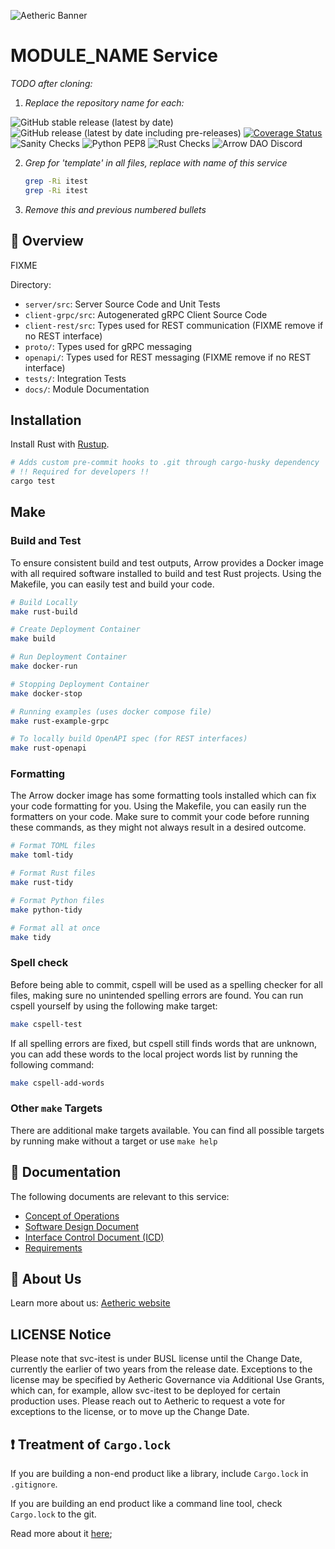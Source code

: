 ![Aetheric Banner](https://github.com/aetheric-oss/.github/raw/main/assets/readme-banner.png)

# MODULE_NAME Service

*TODO after cloning:*

1. *Replace the repository name for each:*

![GitHub stable release (latest by date)](https://img.shields.io/github/v/release/aetheric-oss/svc-itest?sort=semver&color=green) ![GitHub release (latest by date including pre-releases)](https://img.shields.io/github/v/release/aetheric-oss/svc-itest?include_prereleases) [![Coverage Status](https://coveralls.io/repos/github/aetheric-oss/svc-itest/badge.svg?branch=develop)](https://coveralls.io/github/aetheric-oss/svc-itest)
![Sanity Checks](https://github.com/aetheric-oss/svc-itest/actions/workflows/sanity_checks.yml/badge.svg?branch=develop) ![Python PEP8](https://github.com/aetheric-oss/svc-itest/actions/workflows/python_ci.yml/badge.svg?branch=develop) ![Rust Checks](https://github.com/aetheric-oss/svc-itest/actions/workflows/rust_ci.yml/badge.svg?branch=develop) 
![Arrow DAO Discord](https://img.shields.io/discord/853833144037277726?style=plastic)

2. *Grep for 'template' in all files, replace with name of this service*
    ```bash
    grep -Ri itest
    grep -Ri itest
    ```
3. *Remove this and previous numbered bullets*

## :telescope: Overview

FIXME

Directory:
- `server/src`: Server Source Code and Unit Tests
- `client-grpc/src`: Autogenerated gRPC Client Source Code
- `client-rest/src`: Types used for REST communication (FIXME remove if no REST interface)
- `proto/`: Types used for gRPC messaging
- `openapi/`: Types used for REST messaging (FIXME remove if no REST interface)
- `tests/`: Integration Tests
- `docs/`: Module Documentation

## Installation

Install Rust with [Rustup](https://www.rust-lang.org/tools/install).

```bash
# Adds custom pre-commit hooks to .git through cargo-husky dependency
# !! Required for developers !!
cargo test
```

## Make

### Build and Test

To ensure consistent build and test outputs, Arrow provides a Docker image with all required software installed to build and test Rust projects.
Using the Makefile, you can easily test and build your code.

```bash
# Build Locally
make rust-build

# Create Deployment Container
make build

# Run Deployment Container
make docker-run

# Stopping Deployment Container
make docker-stop

# Running examples (uses docker compose file)
make rust-example-grpc

# To locally build OpenAPI spec (for REST interfaces)
make rust-openapi
```

### Formatting

The Arrow docker image has some formatting tools installed which can fix your code formatting for you.
Using the Makefile, you can easily run the formatters on your code.
Make sure to commit your code before running these commands, as they might not always result in a desired outcome.

```bash
# Format TOML files
make toml-tidy

# Format Rust files
make rust-tidy

# Format Python files
make python-tidy

# Format all at once
make tidy
```

### Spell check

Before being able to commit, cspell will be used as a spelling checker for all files, making sure no unintended spelling errors are found.
You can run cspell yourself by using the following make target:
```bash
make cspell-test
```

If all spelling errors are fixed, but cspell still finds words that are unknown, you can add these words to the local project words list by running the following command:
```bash
make cspell-add-words
```

### Other `make` Targets

There are additional make targets available. You can find all possible targets by running make without a target or use `make help`

## :scroll: Documentation
The following documents are relevant to this service:
- [Concept of Operations](./docs/conops.md)
- [Software Design Document](./docs/sdd.md)
- [Interface Control Document (ICD)](./docs/icd.md)
- [Requirements](https://nocodb.aetheric.nl/dashboard/#/nc/view/d1bb0a51-e22f-4b91-b1c5-66f11f4f861b)

## :busts_in_silhouette: About Us
Learn more about us: [Aetheric website](https://www.aetheric.nl)

## LICENSE Notice

Please note that svc-itest is under BUSL license until the Change Date, currently the earlier of two years from the release date. Exceptions to the license may be specified by Aetheric Governance via Additional Use Grants, which can, for example, allow svc-itest to be deployed for certain production uses. Please reach out to Aetheric to request a vote for exceptions to the license, or to move up the Change Date.

## :exclamation: Treatment of `Cargo.lock`
If you are building a non-end product like a library, include `Cargo.lock` in `.gitignore`.

If you are building an end product like a command line tool, check `Cargo.lock` to the git. 

Read more about it [here](https://doc.rust-lang.org/cargo/guide/cargo-toml-vs-cargo-lock.html);
